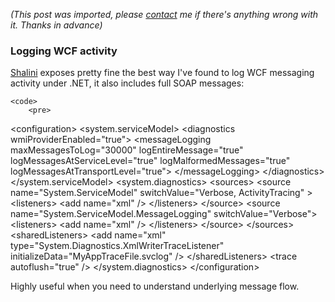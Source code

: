 *(This post was imported, please [contact](#/contact) me if there's anything wrong with it. Thanks in advance)*

<div class="entry-body">
<h3>Logging WCF activity</h3>
<p>
	<a href="http://blogs.msdn.com/peerchan/archive/2006/10/01/Tip_3A00_-PeerChannel-diagnostics-using-WCF-Tracing_2F00_Message-Logging.aspx">Shalini</a> exposes pretty fine the best way I've found to log WCF messaging activity under .NET, it also includes full SOAP messages:
	
	<code>
		<pre>
&lt;configuration&gt;
    &lt;system.serviceModel&gt;
        &lt;diagnostics wmiProviderEnabled="true"&gt;
            &lt;messageLogging maxMessagesToLog="30000"
                    logEntireMessage="true"
                    logMessagesAtServiceLevel="true"
                    logMalformedMessages="true"
                    logMessagesAtTransportLevel="true"&gt;
            &lt;/messageLogging&gt;
        &lt;/diagnostics&gt;
    &lt;/system.serviceModel&gt;
    &lt;system.diagnostics&gt;
        &lt;sources&gt;
            &lt;source name="System.ServiceModel" switchValue="Verbose, ActivityTracing" &gt;
                &lt;listeners&gt;
                    &lt;add name="xml" /&gt;
                &lt;/listeners&gt;
            &lt;/source&gt;
            &lt;source name="System.ServiceModel.MessageLogging" switchValue="Verbose"&gt;
                &lt;listeners&gt;
                    &lt;add name="xml" /&gt;
                &lt;/listeners&gt;
            &lt;/source&gt;
        &lt;/sources&gt;
        &lt;sharedListeners&gt;
            &lt;add name="xml" type="System.Diagnostics.XmlWriterTraceListener" initializeData="MyAppTraceFile.svclog" /&gt;
        &lt;/sharedListeners&gt;
        &lt;trace autoflush="true" /&gt;
    &lt;/system.diagnostics&gt;
&lt;/configuration&gt;
		</pre>
	</code>
</p>
<p>
	Highly useful when you need to understand underlying message flow.
</p>
</div>
